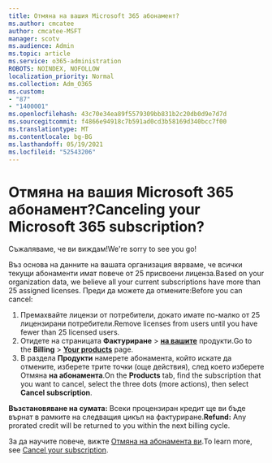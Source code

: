 ```yaml
---
title: Отмяна на вашия Microsoft 365 абонамент?
ms.author: cmcatee
author: cmcatee-MSFT
manager: scotv
ms.audience: Admin
ms.topic: article
ms.service: o365-administration
ROBOTS: NOINDEX, NOFOLLOW
localization_priority: Normal
ms.collection: Adm_O365
ms.custom:
- "87"
- "1400001"
ms.openlocfilehash: 43c70e34ea89f5579309bb831b2c20db0d9e7d7d
ms.sourcegitcommit: f4866e94918c7b591ad0cd3b58169d340bcc7f00
ms.translationtype: MT
ms.contentlocale: bg-BG
ms.lasthandoff: 05/19/2021
ms.locfileid: "52543206"
---
```

# <a name="canceling-your-microsoft-365-subscription"></a><span data-ttu-id="600f1-102">Отмяна на вашия Microsoft 365 абонамент?</span><span class="sxs-lookup"><span data-stu-id="600f1-102">Canceling your Microsoft 365 subscription?</span></span>

<span data-ttu-id="600f1-103">Съжаляваме, че ви виждам!</span><span class="sxs-lookup"><span data-stu-id="600f1-103">We're sorry to see you go!</span></span>
  
<span data-ttu-id="600f1-104">Въз основа на данните на вашата организация вярваме, че всички текущи абонаменти имат повече от 25 присвоени лиценза.</span><span class="sxs-lookup"><span data-stu-id="600f1-104">Based on your organization data, we believe all your current subscriptions have more than 25 assigned licenses.</span></span> <span data-ttu-id="600f1-105">Преди да можете да отмените:</span><span class="sxs-lookup"><span data-stu-id="600f1-105">Before you can cancel:</span></span>

1. <span data-ttu-id="600f1-106">Премахвайте лицензи от потребители, докато имате по-малко от 25 лицензирани потребители.</span><span class="sxs-lookup"><span data-stu-id="600f1-106">Remove licenses from users until you have fewer than 25 licensed users.</span></span>
2. <span data-ttu-id="600f1-107">Отидете на страницата **Фактуриране** \> **[на вашите](https://go.microsoft.com/fwlink/p/?linkid=842054)** продукти.</span><span class="sxs-lookup"><span data-stu-id="600f1-107">Go to the **Billing** \> **[Your products](https://go.microsoft.com/fwlink/p/?linkid=842054)** page.</span></span>
3. <span data-ttu-id="600f1-108">В раздела **Продукти** намерете абонамента, който искате да отмените, изберете трите точки (още действия), след което изберете Отмяна **на абонамента**.</span><span class="sxs-lookup"><span data-stu-id="600f1-108">On the **Products** tab, find the subscription that you want to cancel, select the three dots (more actions), then select **Cancel subscription**.</span></span>

<span data-ttu-id="600f1-109">**Възстановяване на сумата:** Всеки процензиран кредит ще ви бъде върнат в рамките на следващия цикъл на фактуриране.</span><span class="sxs-lookup"><span data-stu-id="600f1-109">**Refund:** Any prorated credit will be returned to you within the next billing cycle.</span></span>

<span data-ttu-id="600f1-110">За да научите повече, вижте [Отмяна на абонамента ви](/microsoft-365/commerce/subscriptions/cancel-your-subscription).</span><span class="sxs-lookup"><span data-stu-id="600f1-110">To learn more, see [Cancel your subscription](/microsoft-365/commerce/subscriptions/cancel-your-subscription).</span></span>